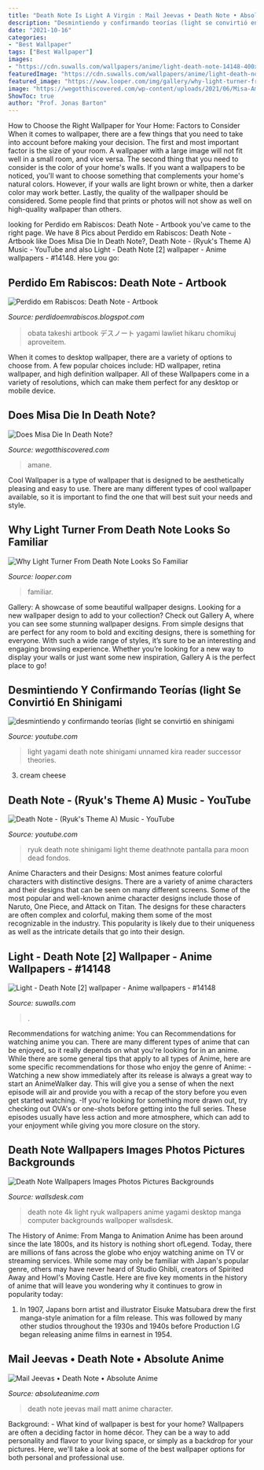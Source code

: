 ```yaml
---
title: "Death Note Is Light A Virgin : Mail Jeevas • Death Note • Absolute Anime"
description: "Desmintiendo y confirmando teorías (light se convirtió en shinigami"
date: "2021-10-16"
categories:
- "Best Wallpaper"
tags: ["Best Wallpaper"]
images:
- "https://cdn.suwalls.com/wallpapers/anime/light-death-note-14148-400x250.jpg"
featuredImage: "https://cdn.suwalls.com/wallpapers/anime/light-death-note-14148-400x250.jpg"
featured_image: "https://www.looper.com/img/gallery/why-light-turner-from-death-note-looks-so-familiar/l-intro-1626485351.jpg"
image: "https://wegotthiscovered.com/wp-content/uploads/2021/06/Misa-Amane.jpg"
ShowToc: true
author: "Prof. Jonas Barton"
---
```



How to Choose the Right Wallpaper for Your Home: Factors to Consider
When it comes to wallpaper, there are a few things that you need to take into account before making your decision. The first and most important factor is the size of your room. A wallpaper with a large image will not fit well in a small room, and vice versa. 
The second thing that you need to consider is the color of your home's walls. If you want a wallpapers to be noticed, you'll want to choose something that complements your home's natural colors. However, if your walls are light brown or white, then a darker color may work better. 
Lastly, the quality of the wallpaper should be considered. Some people find that prints or photos will not show as well on high-quality wallpaper than others.

	

		
looking for Perdido em Rabiscos: Death Note - Artbook you've came to the right page. We have 8 Pics about Perdido em Rabiscos: Death Note - Artbook like Does Misa Die In Death Note?, Death Note - (Ryuk&#039;s Theme A) Music - YouTube and also Light - Death Note [2] wallpaper - Anime wallpapers - #14148. Here you go:
		
    
## Perdido Em Rabiscos: Death Note - Artbook

<img loading=lazy src="https://1.bp.blogspot.com/-tz0wE1CR6ko/TZ35roIQ2fI/AAAAAAAABBc/9TWW-hMy3qo/s1600/death_note-artbook-40.jpg" onerror="this.onerror=null;this.src='https://tse4.mm.bing.net/th?id=OIP.-QFKnImM0dlubW8lEF0GpgHaK3&amp;pid=15.1';" alt="Perdido em Rabiscos: Death Note - Artbook">

_Source: perdidoemrabiscos.blogspot.com_

>obata takeshi artbook デスノート yagami lawliet hikaru chomikuj aproveitem. 

	

When it comes to desktop wallpaper, there are a variety of options to choose from. A few popular choices include: HD wallpaper, retina wallpaper, and high definition wallpaper. All of these Wallpapers come in a variety of resolutions, which can make them perfect for any desktop or mobile device. 

    
## Does Misa Die In Death Note?

<img loading=lazy src="https://wegotthiscovered.com/wp-content/uploads/2021/06/Misa-Amane.jpg" onerror="this.onerror=null;this.src='https://tse2.mm.bing.net/th?id=OIP.v47SIqoiiNk_nAKHRm7igQHaEL&amp;pid=15.1';" alt="Does Misa Die In Death Note?">

_Source: wegotthiscovered.com_

>amane. 

	

Cool Wallpaper is a type of wallpaper that is designed to be aesthetically pleasing and easy to use. There are many different types of cool wallpaper available, so it is important to find the one that will best suit your needs and style.

    
## Why Light Turner From Death Note Looks So Familiar

<img loading=lazy src="https://www.looper.com/img/gallery/why-light-turner-from-death-note-looks-so-familiar/l-intro-1626485351.jpg" onerror="this.onerror=null;this.src='https://tse1.mm.bing.net/th?id=OIP.t0bSNMdKiCgfE4eOWjPIrwHaEK&amp;pid=15.1';" alt="Why Light Turner From Death Note Looks So Familiar">

_Source: looper.com_

>familiar. 

	

Gallery: A showcase of some beautiful wallpaper designs.
Looking for a new wallpaper design to add to your collection? Check out Gallery A, where you can see some stunning wallpaper designs. From simple designs that are perfect for any room to bold and exciting designs, there is something for everyone. With such a wide range of styles, it’s sure to be an interesting and engaging browsing experience. Whether you’re looking for a new way to display your walls or just want some new inspiration, Gallery A is the perfect place to go!





	
	
    
## Desmintiendo Y Confirmando Teorías (light Se Convirtió En Shinigami

<img loading=lazy src="https://i.ytimg.com/vi/ZBXSmeAmp-E/hqdefault.jpg" onerror="this.onerror=null;this.src='https://tse3.mm.bing.net/th?id=OIP.Ks2amvxjlqeKHHSBL0A_MAHaFj&amp;pid=15.1';" alt="desmintiendo y confirmando teorías (light se convirtió en shinigami">

_Source: youtube.com_

>light yagami death note shinigami unnamed kira reader successor theories. 

	

3. cream cheese 

    
## Death Note - (Ryuk&#039;s Theme A) Music - YouTube

<img loading=lazy src="https://i.ytimg.com/vi/0zYw5IuEUZ0/maxresdefault.jpg" onerror="this.onerror=null;this.src='https://tse2.mm.bing.net/th?id=OIP.rmsyWtcWqIlwG7ccNEg2OAHaEK&amp;pid=15.1';" alt="Death Note - (Ryuk&#039;s Theme A) Music - YouTube">

_Source: youtube.com_

>ryuk death note shinigami light theme deathnote pantalla para moon dead fondos. 

	

Anime Characters and their Designs: Most animes feature colorful characters with distinctive designs.
There are a variety of anime characters and their designs that can be seen on many different screens. Some of the most popular and well-known anime character designs include those of Naruto, One Piece, and Attack on Titan. The designs for these characters are often complex and colorful, making them some of the most recognizable in the industry. This popularity is likely due to their uniqueness as well as the intricate details that go into their design.

    
## Light - Death Note [2] Wallpaper - Anime Wallpapers - #14148

<img loading=lazy src="https://cdn.suwalls.com/wallpapers/anime/light-death-note-14148-400x250.jpg" onerror="this.onerror=null;this.src='https://tse1.mm.bing.net/th?id=OIP.GQ_Q5Gx_Sv4ULY706uXyvgAAAA&amp;pid=15.1';" alt="Light - Death Note [2] wallpaper - Anime wallpapers - #14148">

_Source: suwalls.com_

>. 

	

Recommendations for watching anime: You can
Recommendations for watching anime you can. There are many different types of anime that can be enjoyed, so it really depends on what you're looking for in an anime. While there are some general tips that apply to all types of Anime, here are some specific recommendations for those who enjoy the genre of Anime: 
-Watching a new show immediately after its release is always a great way to start an AnimeWalker day. This will give you a sense of when the next episode will air and provide you with a recap of the story before you even get started watching. 
-If you're looking for something more drawn out, try checking out OVA's or one-shots before getting into the full series. These episodes usually have less action and more atmosphere, which can add to your enjoyment while giving you more closure on the story.

    
## Death Note Wallpapers Images Photos Pictures Backgrounds

<img loading=lazy src="https://wallsdesk.com/wp-content/uploads/2016/11/death-note-HD-Wallpaper.jpg" onerror="this.onerror=null;this.src='https://tse1.mm.bing.net/th?id=OIP.3ZIyNehpKWjpMXtKZkcYAgHaEo&amp;pid=15.1';" alt="Death Note Wallpapers Images Photos Pictures Backgrounds">

_Source: wallsdesk.com_

>death note 4k light ryuk wallpapers anime yagami desktop manga computer backgrounds wallpoper wallsdesk. 

	

The History of Anime: From Manga to Animation
Anime has been around since the late 1800s, and its history is nothing short ofLegend. Today, there are millions of fans across the globe who enjoy watching anime on TV or streaming services. While some may only be familiar with Japan's popular genre, others may have never heard of Studio Ghibli, creators of Spirited Away and Howl's Moving Castle. Here are five key moments in the history of anime that will leave you wondering why it continues to grow in popularity today:
1) In 1907, Japans born artist and illustrator Eisuke Matsubara drew the first manga-style animation for a film release. This was followed by many other studios throughout the 1930s and 1940s before Production I.G began releasing anime films in earnest in 1954.

    
## Mail Jeevas • Death Note • Absolute Anime

<img loading=lazy src="https://www.absoluteanime.com/death_note/matt[2].jpg" onerror="this.onerror=null;this.src='https://tse3.mm.bing.net/th?id=OIP.VREzS1zQ93EN3bKbHnoDKQHaEK&amp;pid=15.1';" alt="Mail Jeevas • Death Note • Absolute Anime">

_Source: absoluteanime.com_

>death note jeevas mail matt anime character. 

	

Background: - What kind of wallpaper is best for your home?
Wallpapers are often a deciding factor in home décor. They can be a way to add personality and flavor to your living space, or simply as a backdrop for your pictures. Here, we'll take a look at some of the best wallpaper options for both personal and professional use.

